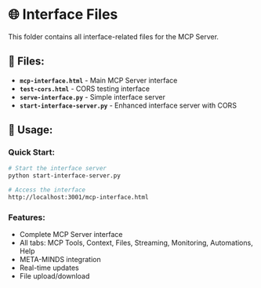 # 🌐 Interface Files

This folder contains all interface-related files for the MCP Server.

## 📁 Files:

- **`mcp-interface.html`** - Main MCP Server interface
- **`test-cors.html`** - CORS testing interface
- **`serve-interface.py`** - Simple interface server
- **`start-interface-server.py`** - Enhanced interface server with CORS

## 🚀 Usage:

### Quick Start:
```bash
# Start the interface server
python start-interface-server.py

# Access the interface
http://localhost:3001/mcp-interface.html
```

### Features:
- Complete MCP Server interface
- All tabs: MCP Tools, Context, Files, Streaming, Monitoring, Automations, Help
- META-MINDS integration
- Real-time updates
- File upload/download
